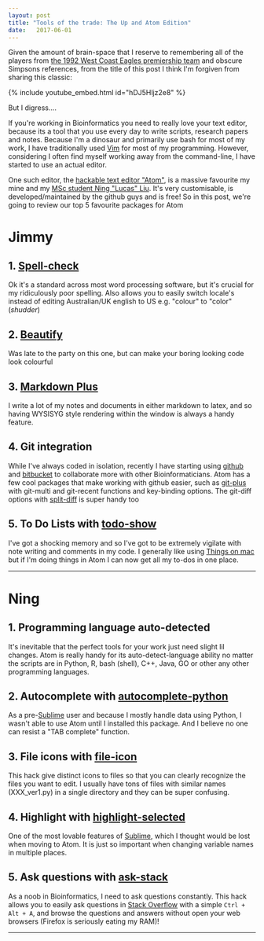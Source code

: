 ```yaml
---
layout: post
title: "Tools of the trade: The Up and Atom Edition"
date:   2017-06-01
---
```


Given the amount of brain-space that I reserve to remembering all of the players from [the 1992 West Coast Eagles premiership team](http://www.westcoasteagles.com.au/history/1992-premiership-team) and obscure Simpsons references, from the title of this post I think I'm forgiven from sharing this classic:

{% include youtube_embed.html id="hDJ5Hljz2e8" %}

But I digress....

If you're working in Bioinformatics you need to really love your text editor, because its a tool that you use every day to write scripts, research papers and notes. Because I'm a dinosaur and primarily use bash for most of my work, I have traditionally used [Vim](http://vimdoc.sourceforge.net) for most of my programming. However, considering I often find myself working away from the command-line, I have started to use an actual editor.

One such editor, the [hackable text editor "Atom"](https://atom.io), is a massive favourite my mine and my [MSc student Ning "Lucas" Liu](https://www.adelaide.edu.au/bioinformatics-hub/about/students). It's very customisable, is developed/maintained by the github guys and is free! So in this post, we're going to review our top 5 favourite packages for Atom

# Jimmy

## 1\. [Spell-check](https://github.com/atom/spell-check)

Ok it's a standard across most word processing software, but it's crucial for my ridiculously poor spelling. Also allows you to easily switch locale's instead of editing Australian/UK english to US e.g. "colour" to "color" (_shudder_)

## 2\. [Beautify](https://atom.io/packages/atom-beautify)

Was late to the party on this one, but can make your boring looking code look colourful

## 3\. [Markdown Plus](https://github.com/tylingsoft/markdown-plus)

I write a lot of my notes and documents in either markdown to latex, and so having WYSISYG style rendering within the window is always a handy feature.

## 4\. Git integration

While I've always coded in isolation, recently I have starting using [github](https://github.com) and [bitbucket](https://bitbucket.org) to collaborate more with other Bioinformaticians. Atom has a few cool packages that make working with github easier, such as [git-plus](https://github.com/tkrajina/git-plus) with git-multi and git-recent functions and key-binding options. The git-diff options with [split-diff](https://atom.io/packages/split-diff) is super handy too

## 5\. To Do Lists with [todo-show](https://github.com/mrodalgaard/atom-todo-show)

I've got a shocking memory and so I've got to be extremely vigilate with note writing and comments in my code. I generally like using [Things on mac](https://culturedcode.com/things) but if I'm doing things in Atom I can now get all my to-dos in one place.

--------------------------------------------------------------------------------

# Ning

## 1\. Programming language auto-detected

It's inevitable that the perfect tools for your work just need slight lil changes. Atom is really handy for its auto-detect-language ability no matter the scripts are in Python, R, bash (shell), C++, Java, GO or other any other programming languages.

## 2\. Autocomplete with [autocomplete-python](https://github.com/autocomplete-python/autocomplete-python)

As a pre-[Sublime](https://www.sublimetext.com/) user and because I mostly handle data using Python, I wasn't able to use Atom until I installed this package. And I believe no one can resist a "TAB complete" function.

## 3\. File icons with [file-icon](https://github.com/file-icons/atom)

This hack give distinct icons to files so that you can clearly recognize the files you want to edit. I usually have tons of files with similar names (XXX_ver1.py) in a single directory and they can be super confusing.

## 4\. Highlight with [highlight-selected](https://github.com/richrace/highlight-selected)

One of the most lovable features of [Sublime](https://www.sublimetext.com/), which I thought would be lost when moving to Atom. It is just so important when changing variable names in multiple places.

## 5\. Ask questions with [ask-stack](https://github.com/Chris911/Ask-Stack-Atom)

As a noob in Bioinformatics, I need to ask questions constantly. This hack allows you to easily ask questions in [Stack Overflow](https://stackoverflow.com/) with a simple `Ctrl + Alt + A`, and browse the questions and answers without open your web browsers (Firefox is seriously eating my RAM)!

---
